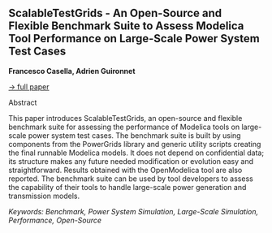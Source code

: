 ## ScalableTestGrids - An Open-Source and Flexible Benchmark Suite to Assess Modelica Tool Performance on Large-Scale Power System Test Cases

**Francesco Casella, Adrien Guironnet**

[&#8594; full paper](../proceedings/papers/Modelica2021session5A_paper1.pdf)

Abstract

This paper introduces ScalableTestGrids, an open-source
and flexible benchmark suite for assessing the performance
of Modelica tools on large-scale power system test
cases. The benchmark suite is built by using components
from the PowerGrids library and generic utility scripts creating
the final runnable Modelica models. It does not
depend on confidential data; its structure makes any future
needed modification or evolution easy and straightforward.
Results obtained with the OpenModelica tool are
also reported. The benchmark suite can be used by tool
developers to assess the capability of their tools to handle
large-scale power generation and transmission models.

*Keywords: Benchmark, Power System Simulation, Large-Scale Simulation, Performance, Open-Source*

